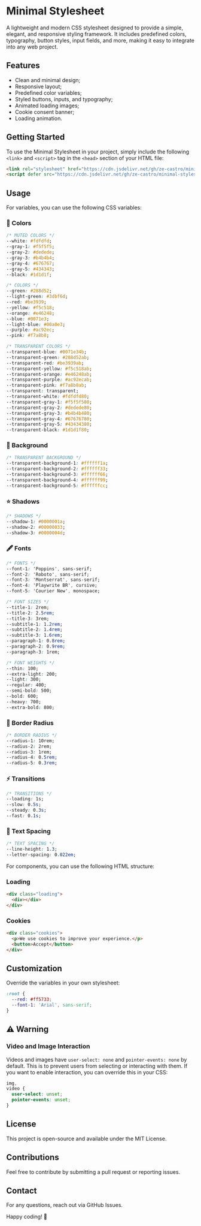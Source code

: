 # Minimal Stylesheet

A lightweight and modern CSS stylesheet designed to provide a simple, elegant, and responsive styling framework. It includes predefined colors, typography, button styles, input fields, and more, making it easy to integrate into any web project.

## Features

- Clean and minimal design;
- Responsive layout;
- Predefined color variables;
- Styled buttons, inputs, and typography;
- Animated loading images;
- Cookie consent banner;
- Loading animation.

## Getting Started

To use the Minimal Stylesheet in your project, simply include the following `<link>` and `<script>` tag in the `<head>` section of your HTML file:

```html
<link rel="stylesheet" href="https://cdn.jsdelivr.net/gh/ze-castro/minimal-stylesheet@main/defaults.css" />
<script defer src="https://cdn.jsdelivr.net/gh/ze-castro/minimal-stylesheet@main/helper.js"></script>
```

## Usage

For variables, you can use the following CSS variables:

### 🎨 Colors

```css
/* MUTED COLORS */
--white: #fdfdfd;
--gray-1: #f5f5f5;
--gray-2: #dedede;
--gray-3: #b4b4b4;
--gray-4: #676767;
--gray-5: #434343;
--black: #1d1d1f;

/* COLORS */
--green: #288d52;
--light-green: #3dbf6d;
--red: #be3939;
--yellow: #f5c518;
--orange: #e46248;
--blue: #0071e3;
--light-blue: #00a0e3;
--purple: #ac92ec;
--pink: #f7a8b8;

/* TRANSPARENT COLORS */
--transparent-blue: #0071e34b;
--transparent-green: #288d52ab;
--transparent-red: #be3939ab;
--transparent-yellow: #f5c518ab;
--transparent-orange: #e46248ab;
--transparent-purple: #ac92ecab;
--transparent-pink: #f7a8b8ab;
--transparent: transparent;
--transparent-white: #fdfdfd80;
--transparent-gray-1: #f5f5f580;
--transparent-gray-2: #dedede80;
--transparent-gray-3: #b4b4b480;
--transparent-gray-4: #67676780;
--transparent-gray-5: #43434380;
--transparent-black: #1d1d1f80;
```

### 🧱 Background

```css
/* TRANSPARENT BACKGROUND */
--transparent-background-1: #ffffff1a;
--transparent-background-2: #ffffff33;
--transparent-background-3: #ffffff66;
--transparent-background-4: #ffffff99;
--transparent-background-5: #ffffffcc;
```

### ⭐️ Shadows

```css
/* SHADOWS */
--shadow-1: #0000001a;
--shadow-2: #00000033;
--shadow-3: #0000004d;
```

### 🖋 Fonts

```css
/* FONTS */
--font-1: 'Poppins', sans-serif;
--font-2: 'Roboto', sans-serif;
--font-3: 'Montserrat', sans-serif;
--font-4: 'Playwrite BR', cursive;
--font-5: 'Courier New', monospace;

/* FONT SIZES */
--title-1: 2rem;
--title-2: 2.5rem;
--title-3: 3rem;
--subtitle-1: 1.2rem;
--subtitle-2: 1.4rem;
--subtitle-3: 1.6rem;
--paragraph-1: 0.8rem;
--paragraph-2: 0.9rem;
--paragraph-3: 1rem;

/* FONT WEIGHTS */
--thin: 100;
--extra-light: 200;
--light: 300;
--regular: 400;
--semi-bold: 500;
--bold: 600;
--heavy: 700;
--extra-bold: 800;
```

### 🔲 Border Radius

```css
/* BORDER RADIUS */
--radius-1: 10rem;
--radius-2: 2rem;
--radius-3: 1rem;
--radius-4: 0.5rem;
--radius-5: 0.3rem;
```

### ⚡ Transitions

```css
/* TRANSITIONS */
--loading: 1s;
--slow: 0.5s;
--steady: 0.3s;
--fast: 0.1s;
```

### 📏 Text Spacing

```css
/* TEXT SPACING */
--line-height: 1.3;
--letter-spacing: 0.022em;
```

For components, you can use the following HTML structure:

### Loading

```html
<div class="loading">
  <div></div>
</div>
```

### Cookies

```html
<div class="cookies">
  <p>We use cookies to improve your experience.</p>
  <button>Accept</button>
</div>
```

## Customization

Override the variables in your own stylesheet:

```css
:root {
  --red: #ff5733;
  --font-1: 'Arial', sans-serif;
}
```

## ⚠️ Warning

### Video and Image Interaction

Videos and images have `user-select: none` and `pointer-events: none` by default. This is to prevent users from selecting or interacting with them. If you want to enable interaction, you can override this in your CSS:

```css
img,
video {
  user-select: unset;
  pointer-events: unset;
}
```

## License

This project is open-source and available under the MIT License.

## Contributions

Feel free to contribute by submitting a pull request or reporting issues.

## Contact

For any questions, reach out via GitHub Issues.

Happy coding! 🚀
